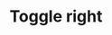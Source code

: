 ---
title: Toggle right
tags: ["toggle", "right", "switch", "control", "activate", "on-off", "settings"]
icon: toggle-right
svg: '<svg xmlns="http://www.w3.org/2000/svg" width="24" height="24" fill="none" viewBox="0 0 24 24" stroke-width="1.5" stroke-linecap="round" stroke-linejoin="round" stroke="currentColor"><path d="M3 12a5 5 0 0 1 5-5h8a5 5 0 0 1 0 10H8a5 5 0 0 1-5-5"/><path d="M18.5 12a2.5 2.5 0 1 1-5 0 2.5 2.5 0 0 1 5 0"/></svg>'
---